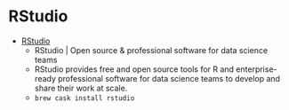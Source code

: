# RStudio
- [RStudio](https://www.rstudio.com/)
  -  RStudio | Open source & professional software for data science teams
  - RStudio provides free and open source tools for R and enterprise-ready professional software for data science teams to develop and share their work at scale.
  - `brew cask install rstudio`
